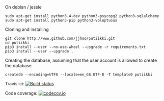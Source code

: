 On debian / jessie

    sudo apt-get install python3.4-dev python3-psycopg2 python3-sqlalchemy
    sudo apt-get install python3-pip python3-voluptuous

Cloning and installing

    git clone http://www.github.com/jjhoo/putiikki.git
    cd putiikki
    pip3 install --user --no-use-wheel --upgrade -r requirements.txt
    pip3 install --user --upgrade .

Creating the database, assuming that the user account is allowed to create the database

    createdb --encoding=UTF8 --locale=en_GB.UTF-8 -T template0 putiikki


Travis-ci: [![Build status](https://travis-ci.org/jjhoo/putiikki.svg?branch=master)](https://travis-ci.org/jjhoo/putiikki)

Code coverage: [![codecov.io](https://codecov.io/github/jjhoo/putiikki/coverage.svg?branch=master)](https://codecov.io/github/jjhoo/putiikki?branch=master)
